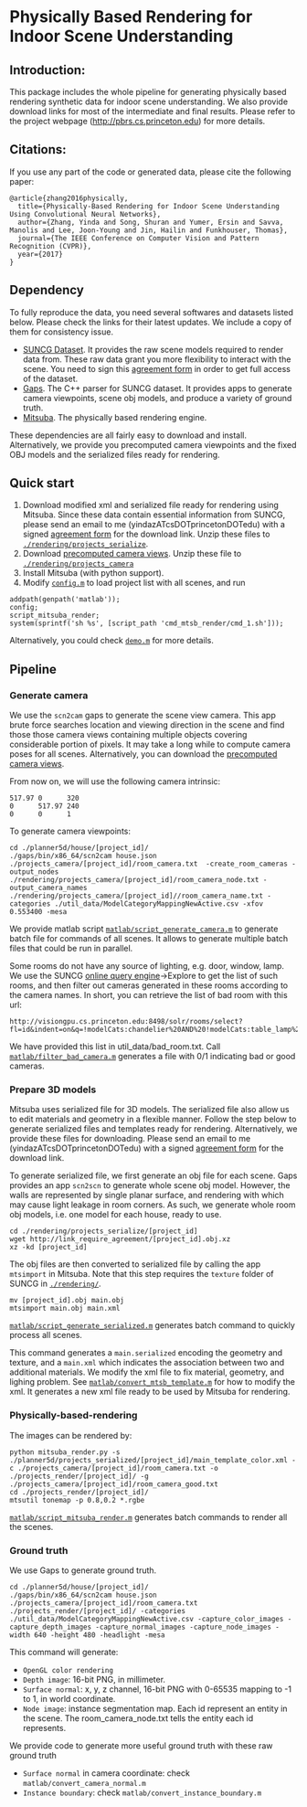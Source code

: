 # Physically Based Rendering for Indoor Scene Understanding

## Introduction:

This package includes the whole pipeline for generating physically based rendering synthetic data for indoor scene understanding. We also provide download links for most of the intermediate and final results. Please refer to the project webpage (http://pbrs.cs.princeton.edu) for more details.

## Citations:
If you use any part of the code or generated data, please cite the following paper:


	@article{zhang2016physically,
	  title={Physically-Based Rendering for Indoor Scene Understanding Using Convolutional Neural Networks},
	  author={Zhang, Yinda and Song, Shuran and Yumer, Ersin and Savva, Manolis and Lee, Joon-Young and Jin, Hailin and Funkhouser, Thomas},
	  journal={The IEEE Conference on Computer Vision and Pattern Recognition (CVPR)},
	  year={2017}
	}


## Dependency

To fully reproduce the data, you need several softwares and datasets listed below. Please check the links for their latest updates. We include a copy of them for consistency issue.
- [SUNCG Dataset](http://suncg.cs.princeton.edu). It provides the raw scene models required to render data from. These raw data grant you more flexibility to interact with the scene. You need to sign this [agreement form](http://suncg.cs.princeton.edu/form.pdf) in order to get full access of the dataset.
- [Gaps](https://github.com/shurans/SUNCGtoolbox/tree/master/gaps). The C++ parser for SUNCG dataset. It provides apps to generate camera viewpoints, scene obj models, and produce a variety of ground truth.
- [Mitsuba](http://www.mitsuba-renderer.org/). The physically based rendering engine.

These dependencies are all fairly easy to download and install. Alternatively, we provide you precomputed camera viewpoints and the fixed OBJ models and the serialized files ready for rendering.

## Quick start
1. Download modified xml and serialized file ready for rendering using Mitsuba. Since these data contain essential information from SUNCG, please send an email to me (yindazATcsDOTprincetonDOTedu) with a signed [agreement form](http://suncg.cs.princeton.edu/form.pdf) for the download link. Unzip these files to [`./rendering/projects_serialize`](./rendering/projects_serialize).
2. Download [precomputed camera views](http://pbrs.cs.princeton.edu/pbrs_release/data/camera_v2.zip). Unzip these file to [`./rendering/projects_camera`](./rendering/projects_camera)
3. Install Mitsuba (with python support).
4. Modify [`config.m`](./matlab/config.m) to load project list with all scenes, and run
```
addpath(genpath('matlab'));
config;
script_mitsuba_render;
system(sprintf('sh %s', [script_path 'cmd_mtsb_render/cmd_1.sh']));
```

Alternatively, you could check [`demo.m`](demo.m) for more details.

## Pipeline

### Generate camera
We use the `scn2cam` gaps to generate the scene view camera. This app brute force searches location and viewing direction in the scene and find those those camera views containing multiple objects covering considerable portion of pixels. It may take a long while to compute camera poses for all scenes. Alternatively, you can download the [precomputed camera views](http://pbrs.cs.princeton.edu/pbrs_release/data/camera_v2.zip).

From now on, we will use the following camera intrinsic:
```
517.97 0      320
0      517.97 240
0      0      1 
```
To generate camera viewpoints:
```
cd ./planner5d/house/[project_id]/
./gaps/bin/x86_64/scn2cam house.json ./projects_camera/[project_id]/room_camera.txt  -create_room_cameras -output_nodes ./rendering/projects_camera/[project_id]/room_camera_node.txt -output_camera_names ./rendering/projects_camera/[project_id]//room_camera_name.txt -categories ./util_data/ModelCategoryMappingNewActive.csv -xfov 0.553400 -mesa
```

We provide matlab script [`matlab/script_generate_camera.m`](matlab/script_generate_camera.m) to generate batch file for commands of all scenes. It allows to generate multiple batch files that could be run in parallel. 

Some rooms do not have any source of lighting, e.g. door, window, lamp. We use the SUNCG [online query engine](http://suncg.cs.princeton.edu/#)->Explore to get the list of such rooms, and then filter out cameras generated in these rooms according to the camera names. In short, you can retrieve the list of bad room with this url:
```
http://visiongpu.cs.princeton.edu:8498/solr/rooms/select?fl=id&indent=on&q=!modelCats:chandelier%20AND%20!modelCats:table_lamp%20AND%20!modelCats:floor_lamps%20AND%20!modelCats:wall_lamp%20AND%20!modelCats:window%20AND%20!modelCats:door%20AND%20!modelCats:garage_door&wt=csv&rows=100000
```

We have provided this list in util_data/bad_room.txt. Call [`matlab/filter_bad_camera.m`](matlab/filter_bad_camera.m) generates a file with 0/1 indicating bad or good cameras.


### Prepare 3D models
Mitsuba uses serialized file for 3D models. The serialized file also allow us to edit materials and geometry in a flexible manner. Follow the step below to generate serialized files and templates ready for rendering. Alternatively, we provide these files for downloading. Please send an email to me (yindazATcsDOTprincetonDOTedu) with a signed [agreement form](http://suncg.cs.princeton.edu/form.pdf) for the download link.

To generate serialized file, we first generate an obj file for each scene. Gaps provides an app `scn2scn` to generate whole scene obj model. However, the walls are represented by single planar surface, and rendering with which may cause light leakage in room corners. As such, we generate whole room obj models, i.e. one model for each house, ready to use. 
```
cd ./rendering/projects_serialize/[project_id]
wget http://link_require_agreement/[project_id].obj.xz
xz -kd [project_id]
```

The obj files are then converted to serialized file by calling the app `mtsimport` in Mitsuba. Note that this step requires the `texture` folder of SUNCG in [`./rendering/`](./rendering).
```
mv [project_id].obj main.obj
mtsimport main.obj main.xml
```

[`matlab/script_generate_serialized.m`](matlab/script_generate_serialized.m) generates batch command to quickly process all scenes.

This command generates a `main.serialized` encoding the geometry and texture, and a `main.xml` which indicates the association between two and additional materials. We modify the xml file to fix material, geometry, and lighing problem. See [`matlab/convert_mtsb_template.m`](matlab/convert_mtsb_template.m) for how to modify the xml. It generates a new xml file ready to be used by Mitsuba for rendering.


### Physically-based-rendering
The images can be rendered by:
```
python mitsuba_render.py -s ./planner5d/projects_serialized/[project_id]/main_template_color.xml -c ./projects_camera/[project_id]/room_camera.txt -o ./projects_render/[project_id]/ -g ./projects_camera/[project_id]/room_camera_good.txt
cd ./projects_render/[project_id]/
mtsutil tonemap -p 0.8,0.2 *.rgbe
```

[`matlab/script_mitsuba_render.m`](matlab/script_mitsuba_render.m) generates batch commands to render all the scenes.

### Ground truth 
We use Gaps to generate ground truth. 
```
cd ./planner5d/house/[project_id]/
./gaps/bin/x86_64/scn2cam house.json ./projects_camera/[project_id]/room_camera.txt ./projects_render/[project_id]/ -categories ./util_data/ModelCategoryMappingNewActive.csv -capture_color_images -capture_depth_images -capture_normal_images -capture_node_images -width 640 -height 480 -headlight -mesa
```

This command will generate:
- `OpenGL color rendering`
- `Depth image`: 16-bit PNG, in millimeter.
- `Surface normal`: x, y, z channel, 16-bit PNG with 0-65535 mapping to -1 to 1, in world coordinate.
- `Node image`: instance segmentation map. Each id represent an entity in the scene. The room_camera_node.txt tells the entity each id represents.

We provide code to generate more useful ground truth with these raw ground truth
- `Surface normal` in camera coordinate: check `matlab/convert_camera_normal.m`
- `Instance boundary`: check `matlab/convert_instance_boundary.m`
